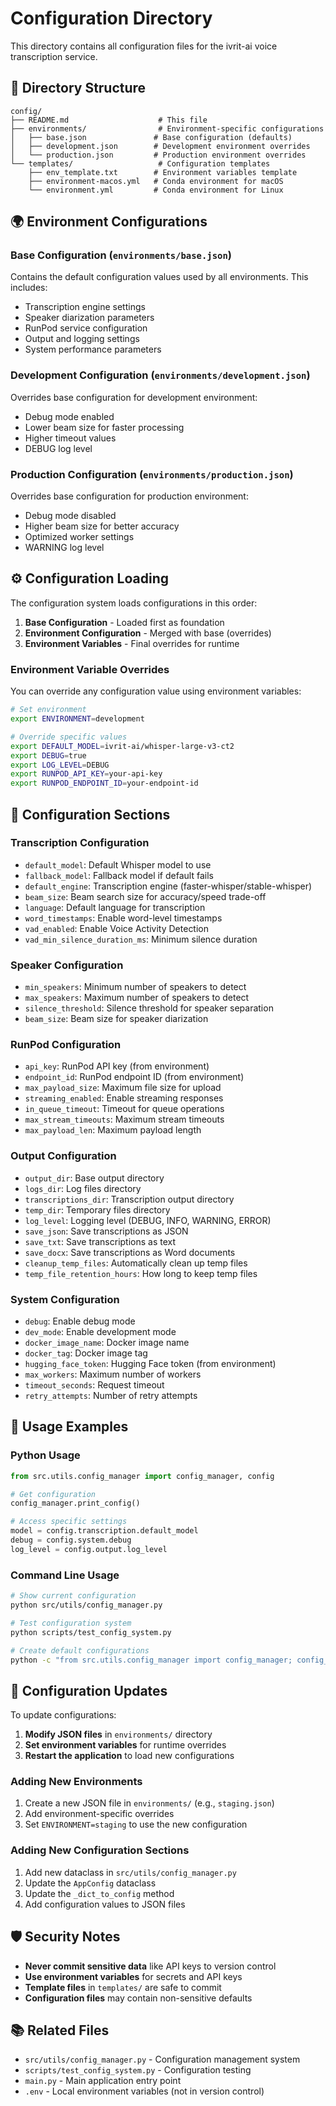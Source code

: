 # Configuration Directory

This directory contains all configuration files for the ivrit-ai voice transcription service.

## 📁 Directory Structure

```
config/
├── README.md                    # This file
├── environments/                # Environment-specific configurations
│   ├── base.json               # Base configuration (defaults)
│   ├── development.json        # Development environment overrides
│   └── production.json         # Production environment overrides
└── templates/                   # Configuration templates
    ├── env_template.txt        # Environment variables template
    ├── environment-macos.yml   # Conda environment for macOS
    └── environment.yml         # Conda environment for Linux
```

## 🌍 Environment Configurations

### Base Configuration (`environments/base.json`)
Contains the default configuration values used by all environments. This includes:
- Transcription engine settings
- Speaker diarization parameters
- RunPod service configuration
- Output and logging settings
- System performance parameters

### Development Configuration (`environments/development.json`)
Overrides base configuration for development environment:
- Debug mode enabled
- Lower beam size for faster processing
- Higher timeout values
- DEBUG log level

### Production Configuration (`environments/production.json`)
Overrides base configuration for production environment:
- Debug mode disabled
- Higher beam size for better accuracy
- Optimized worker settings
- WARNING log level

## ⚙️ Configuration Loading

The configuration system loads configurations in this order:
1. **Base Configuration** - Loaded first as foundation
2. **Environment Configuration** - Merged with base (overrides)
3. **Environment Variables** - Final overrides for runtime

### Environment Variable Overrides

You can override any configuration value using environment variables:

```bash
# Set environment
export ENVIRONMENT=development

# Override specific values
export DEFAULT_MODEL=ivrit-ai/whisper-large-v3-ct2
export DEBUG=true
export LOG_LEVEL=DEBUG
export RUNPOD_API_KEY=your-api-key
export RUNPOD_ENDPOINT_ID=your-endpoint-id
```

## 🔧 Configuration Sections

### Transcription Configuration
- `default_model`: Default Whisper model to use
- `fallback_model`: Fallback model if default fails
- `default_engine`: Transcription engine (faster-whisper/stable-whisper)
- `beam_size`: Beam search size for accuracy/speed trade-off
- `language`: Default language for transcription
- `word_timestamps`: Enable word-level timestamps
- `vad_enabled`: Enable Voice Activity Detection
- `vad_min_silence_duration_ms`: Minimum silence duration

### Speaker Configuration
- `min_speakers`: Minimum number of speakers to detect
- `max_speakers`: Maximum number of speakers to detect
- `silence_threshold`: Silence threshold for speaker separation
- `beam_size`: Beam size for speaker diarization

### RunPod Configuration
- `api_key`: RunPod API key (from environment)
- `endpoint_id`: RunPod endpoint ID (from environment)
- `max_payload_size`: Maximum file size for upload
- `streaming_enabled`: Enable streaming responses
- `in_queue_timeout`: Timeout for queue operations
- `max_stream_timeouts`: Maximum stream timeouts
- `max_payload_len`: Maximum payload length

### Output Configuration
- `output_dir`: Base output directory
- `logs_dir`: Log files directory
- `transcriptions_dir`: Transcription output directory
- `temp_dir`: Temporary files directory
- `log_level`: Logging level (DEBUG, INFO, WARNING, ERROR)
- `save_json`: Save transcriptions as JSON
- `save_txt`: Save transcriptions as text
- `save_docx`: Save transcriptions as Word documents
- `cleanup_temp_files`: Automatically clean up temp files
- `temp_file_retention_hours`: How long to keep temp files

### System Configuration
- `debug`: Enable debug mode
- `dev_mode`: Enable development mode
- `docker_image_name`: Docker image name
- `docker_tag`: Docker image tag
- `hugging_face_token`: Hugging Face token (from environment)
- `max_workers`: Maximum number of workers
- `timeout_seconds`: Request timeout
- `retry_attempts`: Number of retry attempts

## 📝 Usage Examples

### Python Usage
```python
from src.utils.config_manager import config_manager, config

# Get configuration
config_manager.print_config()

# Access specific settings
model = config.transcription.default_model
debug = config.system.debug
log_level = config.output.log_level
```

### Command Line Usage
```bash
# Show current configuration
python src/utils/config_manager.py

# Test configuration system
python scripts/test_config_system.py

# Create default configurations
python -c "from src.utils.config_manager import config_manager; config_manager.create_default_configs()"
```

## 🔄 Configuration Updates

To update configurations:

1. **Modify JSON files** in `environments/` directory
2. **Set environment variables** for runtime overrides
3. **Restart the application** to load new configurations

### Adding New Environments

1. Create a new JSON file in `environments/` (e.g., `staging.json`)
2. Add environment-specific overrides
3. Set `ENVIRONMENT=staging` to use the new configuration

### Adding New Configuration Sections

1. Add new dataclass in `src/utils/config_manager.py`
2. Update the `AppConfig` dataclass
3. Update the `_dict_to_config` method
4. Add configuration values to JSON files

## 🛡️ Security Notes

- **Never commit sensitive data** like API keys to version control
- **Use environment variables** for secrets and API keys
- **Template files** in `templates/` are safe to commit
- **Configuration files** may contain non-sensitive defaults

## 📚 Related Files

- `src/utils/config_manager.py` - Configuration management system
- `scripts/test_config_system.py` - Configuration testing
- `main.py` - Main application entry point
- `.env` - Local environment variables (not in version control) 